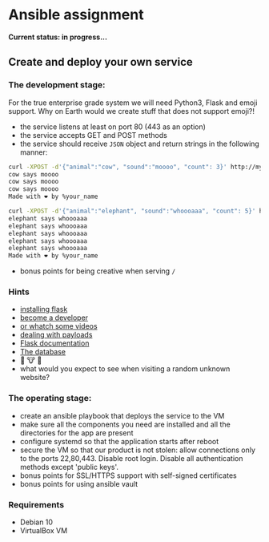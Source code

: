 # Ansible assignment

**Current status: in progress...**

## Create and deploy your own service

### The development stage:

For the true enterprise grade system we will need Python3, Flask and emoji support. Why on Earth would we create stuff that does not support emoji?!

- the service listens at least on port 80 (443 as an option)
- the service accepts GET and POST methods
- the service should receive `JSON` object and return strings in the following manner:

```sh
curl -XPOST -d'{"animal":"cow", "sound":"moooo", "count": 3}' http://myvm.localhost/
cow says moooo
cow says moooo
cow says moooo
Made with ❤️ by %your_name

curl -XPOST -d'{"animal":"elephant", "sound":"whoooaaa", "count": 5}' http://myvm.localhost/
elephant says whoooaaa
elephant says whoooaaa
elephant says whoooaaa
elephant says whoooaaa
elephant says whoooaaa
Made with ❤️ by %your_name
```

- bonus points for being creative when serving `/`

### Hints

- [installing flask](https://flask.palletsprojects.com/en/1.1.x/installation/#installation)
- [become a developer](https://flask.palletsprojects.com/en/1.1.x/quickstart/)
- [or whatch some videos](https://www.youtube.com/watch?v=Tv6qXtc4Whs)
- [dealing with payloads](https://www.digitalocean.com/community/tutorials/processing-incoming-request-data-in-flask)
- [Flask documentation](https://flask.palletsprojects.com/en/1.1.x/api/#flask.Request.get_json)
- [The database](https://emojipedia.org/nature/)
- 🐘 🐮 🦒
- what would you expect to see when visiting a random unknown website?

### The operating stage:

- create an ansible playbook that deploys the service to the VM
- make sure all the components you need are installed and all the directories for the app are present
- configure systemd so that the application starts after reboot
- secure the VM so that our product is not stolen: allow connections only to the ports 22,80,443. Disable root login. Disable all authentication methods except 'public keys'.
- bonus points for SSL/HTTPS support with self-signed certificates
- bonus points for using ansible vault

### Requirements

- Debian 10
- VirtualBox VM
